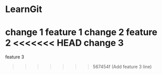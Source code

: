 # LearnGit
change 1
feature 1
change 2
feature 2
<<<<<<< HEAD
change 3
=======
feature 3
>>>>>>> 567454f (Add feature 3 line)
